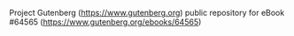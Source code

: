 Project Gutenberg (https://www.gutenberg.org) public repository for
eBook #64565 (https://www.gutenberg.org/ebooks/64565)
